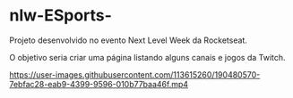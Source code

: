 # nlw-ESports-

Projeto desenvolvido no evento Next Level Week da Rocketseat.

O objetivo seria criar uma página listando alguns canais e jogos da Twitch.

https://user-images.githubusercontent.com/113615260/190480570-7ebfac28-eab9-4399-9596-010b77baa46f.mp4

